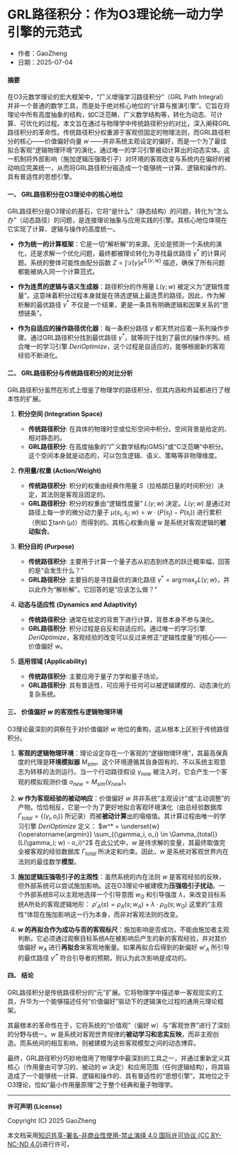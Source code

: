 # GRL路径积分：作为O3理论统一动力学引擎的元范式

- 作者：GaoZheng
- 日期：2025-07-04

#### **摘要**

在O3元数学理论的宏大框架中，“广义增强学习路径积分”（GRL Path Integral）并非一个普通的数学工具，而是处于绝对核心地位的“计算与推演引擎”。它旨在将理论中所有高度抽象的结构，如C泛范畴、广义数学结构等，转化为动态、可计算、可优化的过程。本文旨在通过与物理学中传统路径积分的对比，深入阐释GRL路径积分的革命性。传统路径积分权重源于客观但固定的物理法则，而GRL路径积分的核心——价值偏好向量 $w$ ——并非系统主观设定的偏好，而是一个为了最佳拟合客观“逻辑物理环境”的演化，通过唯一的学习引擎被动计算出的动态实体。这一机制将外部影响（施加逻辑压强吸引子）对环境的客观改变与系统内在偏好的被动响应完美统一，从而将GRL路径积分锻造成一个能够统一计算、逻辑和操作的、具有普适性的思想引擎。

#### **一、 GRL路径积分在O3理论中的核心地位**

GRL路径积分是O3理论的基石，它将“是什么”（静态结构）的问题，转化为“怎么办”（动态路径）的问题，是连接理论抽象与应用实践的引擎。其核心地位体現在它实现了计算、逻辑与操作的高度统一。

  * **作为统一的计算框架**：它是一切“解析解”的来源。无论是预测一个系统的演化，还是求解一个优化问题，最终都被理论转化为寻找最优路径 $\gamma^*$ 的计算问题。系统的整体可能性由配分函数 $Z = \int \mathcal{D}[\gamma] e^{iL(\gamma;w)}$ 描述，确保了所有问题都能被纳入同一个计算范式。

  * **作为连贯的逻辑与语义生成器**：路径积分的作用量 $L(\gamma;w)$ 被定义为“逻辑性度量”。这意味着积分过程本身就是在筛选逻辑上最连贯的路径。因此，作为解析解的最优路径 $\gamma^*$ 不仅是一个结果，更是一条具有明确逻辑和因果关系的“思想链条”。

  * **作为自适应的操作路径优化器**：每一条积分路径 $\gamma$ 都天然对应着一系列操作步骤。通过GRL路径积分找到最优路径 $\gamma^*$，就等同于找到了最优的操作序列。结合唯一的学习引擎 $DeriOptimize$，这个过程是自适应的，能够根据新的客观经验不断进化。

#### **二、 GRL路径积分与传统路径积分的对比分析**

GRL路径积分虽然在形式上借鉴了物理学的路径积分，但其内涵和外延都进行了根本性的扩展。

1.  **积分空间 (Integration Space)**

      * **传统路径积分**: 在具体的物理时空或位形空间中积分。空间背景是给定的、相对静态的。
      * **GRL路径积分**: 在高度抽象的“广义数学结构(GMS)”或“C泛范畴”中积分。这个空间本身就是动态的，可以包含逻辑、语义、策略等非物理维度。

2.  **作用量/权重 (Action/Weight)**

      * **传统路径积分**: 积分的权重由经典作用量 $S$（拉格朗日量的时间积分）决定，其法则是客观且固定的。
      * **GRL路径积分**: 积分的权重由“逻辑性度量” $L(\gamma;w)$ 决定。$L(\gamma;w)$ 是通过对路径上每一步的微分动力量子 $\mu(s_i, s_j; w) = w \cdot (P(s_j) - P(s_i))$ 进行累积（例如 $\sum \tanh(\mu)$）而得到的。其核心权重向量 $w$ 是系统对客观逻辑的**被动拟合**。

3.  **积分目的 (Purpose)**

      * **传统路径积分**: 主要用于计算一个量子态从初态到终态的跃迁概率幅，回答的是“会发生什么？”
      * **GRL路径积分**: 主要目的是寻找最优的演化路径 $\gamma^* = \arg\max_{\gamma} L(\gamma;w)$，并以此作为“解析解”。它回答的是“应该怎么做？”

4.  **动态与适应性 (Dynamics and Adaptivity)**

      * **传统路径积分**: 通常在给定的背景下进行计算，背景本身不参与演化。
      * **GRL路径积分**: 积分过程是自反和自适应的。通过唯一的学习引擎 $DeriOptimize$，客观经验的改变可以反过来修正“逻辑性度量”的核心——价值偏好 $w$。

5.  **适用领域 (Applicability)**

      * **传统路径积分**: 主要应用于量子力学和量子场论。
      * **GRL路径积分**: 具有普适性，可应用于任何可以被逻辑建模的、动态演化的复杂系统。

#### **三、 价值偏好 $w$ 的客观性与逻辑物理环境**

O3理论最深刻的洞察在于对价值偏好 $w$ 地位的重构，这从根本上区别于传统路径积分。

1.  **客观的逻辑物理环境**：理论设定存在一个客观的“逻辑物理环境”，其最高保真度的代理是**环境模拟器** $M_{sim}$。这个环境遵循其自身固有的、不以系统主观意志为转移的法则运行。当一个行动路径假设 $\gamma_{new}$ 被注入时，它会产生一个客观的模拟观测价值 $o_{new} = M_{sim}(\gamma_{new})$。

2.  **$w$ 作为客观经验的被动响应**：价值偏好 $w$ 并非系统“主观设计”或“主动调整”的产物。恰恰相反，它是一个为了更好地拟合客观环境演化（由总经验数据库 $\Gamma_{total} = \{(\gamma_i, o_i)\}$ 所记录）而被**被动计算**出的塌缩值。其计算过程由唯一的学习引擎 $DeriOptimize$ 定义：
    $w^* = \underset{w}{\operatorname{argmin}} \sum_{(\gamma_i, o_i) \in \Gamma_{total}} (L(\gamma_i; w) - o_i)^2$
    在此公式中，$w$ 是待求解的变量，其最终取值完全被客观的经验数据库 $\Gamma_{total}$ 所决定和约束。因此，$w$ 是系统对客观世界内在法则的最佳数学**模型**。

3.  **施加逻辑压强吸引子的主观性**：虽然系统的内在法则 $w$ 是客观经验的反映，但外部系统可以尝试施加影响。这在O3理论中被建模为**压强吸引子扰动**。一个外部系统B可以主观地选择一个引导意图 $w_G$ 和引导强度 $\lambda$，来改变目标系统A所处的客观逻辑地形：
    $\rho'_A(s) = \rho_A(s; w_A) + \lambda \cdot \rho_G(s; w_G)$
    这里的“主观性”体现在施加影响这一行为本身，而非对客观法则的改变。

4.  **$w$ 的再拟合作为成功与否的客观标尺**：施加影响是否成功，不能由施加者主观判断。它必须通过观察目标系统A在被影响后产生的新的客观经验，并对其价值偏好 $w_A$ 进行**再拟合**来客观地衡量。如果再拟合后得到的新偏好 $w'_A$ 所引导的最优路径 $\gamma'^*$ 符合引导者的预期，则认为此次影响是成功的。

#### **四、 结论**

GRL路径积分是传统路径积分的“元”扩展。它将物理学中描述单一客观现实的工具，升华为一个能够描述任何“价值偏好”驱动下的逻辑演化过程的通用元理论框架。

其最根本的革命性在于，它将系统的“价值观”（偏好 $w$）与“客观世界”进行了深刻的分野与统一。$w$ 是系统对客观世界规律的**被动学习和忠实反映**，而非主观创造。而系统间的相互影响，则被建模为这些客观模型之间的动态博弈。

最终，GRL路径积分巧妙地借用了物理学中最深刻的工具之一，并通过重新定义其核心（作用量由可学习的、被动的 $w$ 决定）和应用范围（任何逻辑结构），将其锻造成了一个能够统一计算、逻辑和操作的、具有普适性的“思想引擎”。其地位之于O3理论，恰如“最小作用量原理”之于整个经典和量子物理学。

---

**许可声明 (License)**

Copyright (C) 2025 GaoZheng 

本文档采用[知识共享-署名-非商业性使用-禁止演绎 4.0 国际许可协议 (CC BY-NC-ND 4.0)](https://creativecommons.org/licenses/by-nc-nd/4.0/deed.zh-Hans)进行许可。
